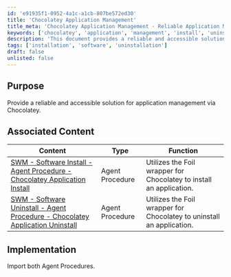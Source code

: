 ```yaml
---
id: 'e91935f1-0952-4a1c-a1cb-807be572ed30'
title: 'Chocolatey Application Management'
title_meta: 'Chocolatey Application Management - Reliable Application Management Solution'
keywords: ['chocolatey', 'application', 'management', 'install', 'uninstall']
description: 'This document provides a reliable and accessible solution for application management using Chocolatey, detailing the implementation of associated agent procedures for software installation and uninstallation.'
tags: ['installation', 'software', 'uninstallation']
draft: false
unlisted: false
---
```


## Purpose

Provide a reliable and accessible solution for application management via Chocolatey.

## Associated Content

| Content                                                                                               | Type             | Function                                                      |
|-------------------------------------------------------------------------------------------------------|------------------|---------------------------------------------------------------|
| [SWM - Software Install - Agent Procedure - Chocolatey Application Install](<../vsa/procedures/Chocolatey Application Install.md>) | Agent Procedure   | Utilizes the Foil wrapper for Chocolatey to install an application. |
| [SWM - Software Uninstall - Agent Procedure - Chocolatey Application Uninstall](<../vsa/procedures/Chocolatey Application Uninstall.md>) | Agent Procedure   | Utilizes the Foil wrapper for Chocolatey to uninstall an application. |

## Implementation

Import both Agent Procedures.

